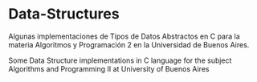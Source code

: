 # Data-Structures

Algunas implementaciones de Tipos de Datos Abstractos en C para la materia Algoritmos y Programación 2 en la Universidad de Buenos Aires.

Some Data Structure implementations in C language for the subject Algorithms and Programming II at University of Buenos Aires
